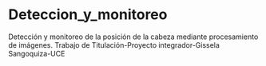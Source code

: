 # Deteccion_y_monitoreo
Detección y monitoreo de la posición de la cabeza mediante procesamiento de imágenes. Trabajo de Titulación-Proyecto integrador-Gissela Sangoquiza-UCE
